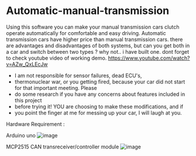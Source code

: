 # Automatic-manual-transmission
Using this software you can make your manual transmission cars clutch operate automatically for comfortable and easy driving.
Automatic transmission cars have higher price than manual transmission cars. there are advantages and disadvantages of both systems,
but can you get both in a car and switch between two types ?
why not.. i have built one. dont forget to check youtube video of working demo.
https://www.youtube.com/watch?v=AZw_QxLEcJw



 * I am not responsible for sensor failures, dead ECU's,
 * thermonuclear war, or you getting fired, because your car did not start for that important meeting. Please
 * do some research if you have any concerns about features included in this project
 * before trying it! YOU are choosing to make these modifications, and if
 * you point the finger at me for messing up your car, I will laugh at you.
 
 Hardware Requirement : 
 
 Arduino uno
 ![image](https://user-images.githubusercontent.com/82696402/136696069-b71e56aa-8f2d-40d0-af66-5268ab15afb2.png)

MCP2515 CAN transreceiver/controller module
![image](https://user-images.githubusercontent.com/82696402/136696107-5cb6c00e-2edd-4323-a36e-70097240ca4d.png)

